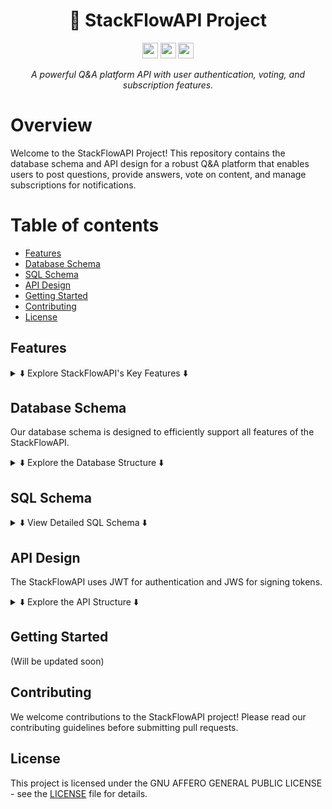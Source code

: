 <div align="center">
  <h1>🚀 StackFlowAPI Project</h1>
  <p>
    <a href="https://github.com/krypt0-baby"><img src="https://img.shields.io/badge/github-%23121011.svg?style=for-the-badge&logo=github&logoColor=white" height=25></a>
    <a href="https://linkedin.com/in/krypt0-baby"><img src="https://img.shields.io/badge/linkedin-%230077B5.svg?&style=for-the-badge&logo=linkedin&logoColor=white" height=25></a>
    <a href="https://krypt0.dev"><img src="https://img.shields.io/badge/website-000000?style=for-the-badge&logo=About.me&logoColor=white" height=25></a>
  </p>
  <p><em>A powerful Q&A platform API with user authentication, voting, and subscription features.</em></p>
</div>

# Overview

Welcome to the StackFlowAPI Project! This repository contains the database schema and API design for a robust Q&A
platform that enables users to post questions, provide answers, vote on content, and manage subscriptions for
notifications.

# Table of contents

- [Features](#features)
- [Database Schema](#database-schema)
- [SQL Schema](#sql-schema)
- [API Design](#api-design)
- [Getting Started](#getting-started)
- [Contributing](#contributing)
- [License](#license)

## Features

<details>
<summary>⬇️ Explore StackFlowAPI's Key Features ⬇️</summary>

```mermaid
graph TD
    A[StackFlowAPI Features] --> B[User Authentication]
    A --> C[Question and Answer System]
    A --> D[Voting Mechanism]
    A --> E[Tagging System]
    A --> F[Subscription Management]
    
    B --> B1[JWT and JWS tokens]
    B --> B2[Secure registration and login]
    
    C --> C1[Post questions]
    C --> C2[Provide answers]
    
    D --> D1[Upvote content]
    D --> D2[Downvote content]
    
    E --> E1[Categorize questions]
    E --> E2[Easy navigation]
    
    F --> F1[Subscribe to questions]
    F --> F2[Receive notifications]
```

</details>

## Database Schema

Our database schema is designed to efficiently support all features of the StackFlowAPI.

<details>
<summary>⬇️ Explore the Database Structure ⬇️</summary>

```mermaid
erDiagram
    USERS ||--o{ QUESTIONS : posts
    USERS ||--o{ ANSWERS : provides
    USERS ||--o{ VOTES : casts
    USERS ||--o{ SUBSCRIPTIONS : subscribes
    QUESTIONS ||--o{ ANSWERS : contains
    QUESTIONS ||--o{ VOTES : receives
    QUESTIONS ||--o{ QUESTION_TAGS : "tagged with"
    ANSWERS ||--o{ VOTES : receives
    TAGS ||--o{ QUESTION_TAGS : "linked to"

    USERS {
        UUID id PK
        VARCHAR name
        VARCHAR email
        VARCHAR password_hash
        TIMESTAMP created_at
        TIMESTAMP updated_at
    }

    QUESTIONS {
        UUID id PK
        UUID user_id FK
        VARCHAR title
        TEXT content
        TIMESTAMP created_at
        TIMESTAMP updated_at
    }

    ANSWERS {
        UUID id PK
        UUID question_id FK
        UUID user_id FK
        TEXT content
        BOOLEAN is_accepted
        TIMESTAMP created_at
        TIMESTAMP updated_at
    }

    VOTES {
        UUID id PK
        UUID user_id FK
        UUID item_id
        VARCHAR item_type
        BOOLEAN is_upvote
        TIMESTAMP created_at
    }

    TAGS {
        UUID id PK
        VARCHAR name
    }

    QUESTION_TAGS {
        UUID id PK
        UUID question_id FK
        UUID tag_id FK
    }
```

</details>

## SQL Schema

<details>
<summary>⬇️ View Detailed SQL Schema ⬇️</summary>

Here are the SQL statements to create the database tables:

1. Users Table

```sql
CREATE EXTENSION IF NOT EXISTS "uuid-ossp";

CREATE TABLE users (
    id UUID PRIMARY KEY DEFAULT uuid_generate_v4(),
    name VARCHAR(255) NOT NULL,
    email VARCHAR(255) UNIQUE NOT NULL,
    password_hash VARCHAR(255) NOT NULL,
    created_at TIMESTAMP DEFAULT CURRENT_TIMESTAMP,
    updated_at TIMESTAMP DEFAULT CURRENT_TIMESTAMP
);
```

2. Questions Table

```sql
CREATE TABLE questions (
    id UUID PRIMARY KEY DEFAULT uuid_generate_v4(),
    user_id UUID NOT NULL,
    title VARCHAR(255) NOT NULL,
    content TEXT NOT NULL,
    created_at TIMESTAMP DEFAULT CURRENT_TIMESTAMP,
    updated_at TIMESTAMP DEFAULT CURRENT_TIMESTAMP,
    FOREIGN KEY (user_id) REFERENCES users(id) ON DELETE CASCADE
);
```

3. Answers Table

```sql
CREATE TABLE answers (
    id UUID PRIMARY KEY DEFAULT uuid_generate_v4(),
    question_id UUID NOT NULL,
    user_id UUID NOT NULL,
    content TEXT NOT NULL,
    is_accepted BOOLEAN DEFAULT FALSE,
    created_at TIMESTAMP DEFAULT CURRENT_TIMESTAMP,
    updated_at TIMESTAMP DEFAULT CURRENT_TIMESTAMP,
    FOREIGN KEY (question_id) REFERENCES questions(id) ON DELETE CASCADE,
    FOREIGN KEY (user_id) REFERENCES users(id) ON DELETE CASCADE
);
```

4. Votes Table

```sql
CREATE TABLE votes (
    id UUID PRIMARY KEY DEFAULT uuid_generate_v4(),
    user_id UUID NOT NULL,
    item_id UUID NOT NULL,
    item_type VARCHAR(20) CHECK (item_type IN ('question', 'answer')) NOT NULL,
    is_upvote BOOLEAN NOT NULL,
    created_at TIMESTAMP DEFAULT CURRENT_TIMESTAMP,
    FOREIGN KEY (user_id) REFERENCES users(id) ON DELETE CASCADE
);
```

5. Tags Table

```sql
CREATE TABLE tags (
    id UUID PRIMARY KEY DEFAULT uuid_generate_v4(),
    name VARCHAR(50) UNIQUE NOT NULL
);
```

6. Question_Tags Table

```sql
CREATE TABLE question_tags (
    id UUID PRIMARY KEY DEFAULT uuid_generate_v4(),
    question_id UUID NOT NULL,
    tag_id UUID NOT NULL,
    FOREIGN KEY (question_id) REFERENCES questions(id) ON DELETE CASCADE,
    FOREIGN KEY (tag_id) REFERENCES tags(id) ON DELETE CASCADE
);
```

7. Subscriptions Table

```sql
CREATE TABLE subscriptions (
    id UUID PRIMARY KEY DEFAULT uuid_generate_v4(),
    user_id UUID NOT NULL,
    question_id UUID NOT NULL,
    subscribed BOOLEAN DEFAULT TRUE,
    created_at TIMESTAMP DEFAULT CURRENT_TIMESTAMP,
    FOREIGN KEY (user_id) REFERENCES users(id) ON DELETE CASCADE,
    FOREIGN KEY (question_id) REFERENCES questions(id) ON DELETE CASCADE
);
```

</details>

## API Design

The StackFlowAPI uses JWT for authentication and JWS for signing tokens.

<details>
<summary>⬇️ Explore the API Structure ⬇️</summary>

```mermaid
graph TD
    A[User Registration & Authentication] --> B[JWT Auth Token]
    A --> C[User Login]
    C -->|Request| B
    B --> D[Access Restricted Endpoints]

    D --> E[Question APIs]
    D --> F[Answer APIs]
    D --> G[Vote APIs]
    D --> H[Subscription APIs]

    E --> E1[Post a Question]
    E --> E2[Get All Questions]
    E --> E3[Get a Specific Question]
    E --> E4[Delete a Question]

    F --> F1[Post an Answer]
    F --> F2[Get Answers for a Question]
    F --> F3[Delete an Answer]
    F --> F4[Accept an Answer]

    G --> G1[Upvote/Downvote a Question/Answer]

    H --> H1[Subscribe to Notifications]
    H --> H2[Unsubscribe from Notifications]
```

### API Endpoints

1. User Authentication APIs
    - `POST /api/users/register`
    - `POST /api/users/login`

2. Question APIs
    - `POST /api/questions`
    - `GET /api/questions`
    - `GET /api/questions/{id}`
    - `DELETE /api/questions/{id}`

3. Answer APIs
    - `POST /api/questions/{questionId}/answers`
    - `GET /api/questions/{questionId}/answers`
    - `DELETE /api/questions/{questionId}/answers/{answerId}`
    - `PUT /api/questions/{questionId}/answers/{answerId}/accept`

4. Voting APIs
    - `POST /api/votes`

5. Subscription APIs
    - `POST /api/questions/{questionId}/subscribe`
    - `DELETE /api/questions/{questionId}/subscribe`

</details>

## Getting Started

(Will be updated soon)

## Contributing

We welcome contributions to the StackFlowAPI project! Please read our contributing guidelines before submitting pull
requests.

## License

This project is licensed under the GNU AFFERO GENERAL PUBLIC LICENSE - see the [LICENSE](LICENSE) file for details.


